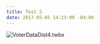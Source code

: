 ```yaml
---
title: Test 2
date: 2017-05-05 14:23:00 -04:00
---
```


![VoterDataDist4.twbx](/uploads/VoterDataDist4.twbx)